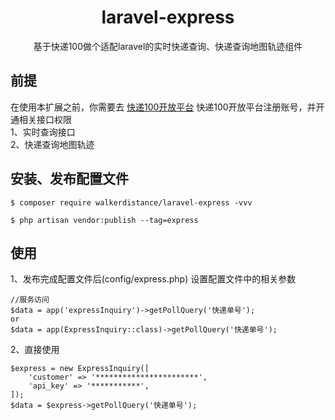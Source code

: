 <h1 align="center"> laravel-express </h1>

<p align="center">基于快递100做个适配laravel的实时快递查询、快递查询地图轨迹组件</p>


## 前提
在使用本扩展之前，你需要去 [快递100开放平台](https://api.kuaidi100.com/) 快递100开放平台注册账号，并开通相关接口权限<br>
1、实时查询接口<br>
2、快递查询地图轨迹<br>

## 安装、发布配置文件

```shell
$ composer require walkerdistance/laravel-express -vvv

$ php artisan vendor:publish --tag=express
```

## 使用
1、发布完成配置文件后(config/express.php) 设置配置文件中的相关参数<br>
```shell
//服务访问
$data = app('expressInquiry')->getPollQuery('快递单号');
or
$data = app(ExpressInquiry::class)->getPollQuery('快递单号');
```
2、直接使用
```shell
$express = new ExpressInquiry([
    'customer' => '***********************',
    'api_key' => '***********',
]);
$data = $express->getPollQuery('快递单号');
```
